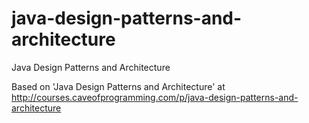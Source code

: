 # java-design-patterns-and-architecture
Java Design Patterns and Architecture

Based on 'Java Design Patterns and Architecture' at http://courses.caveofprogramming.com/p/java-design-patterns-and-architecture
